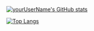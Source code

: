 [![yourUserName's GitHub stats](https://github-readme-stats.vercel.app/api?username=mrjordantanner)](https://github.com/mrjordantanner/github-readme-stats)

[![Top Langs](https://github-readme-stats.vercel.app/api/top-langs/?username=mrjordantanner&layout=compact)](https://github.com/mrjordantanner/github-readme-stats)
